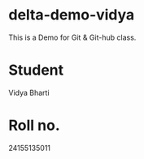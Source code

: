 # delta-demo-vidya
This is a Demo for Git &amp; Git-hub class.

# Student
Vidya Bharti
# Roll no.
24155135011
